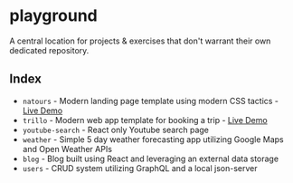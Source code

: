# playground

A central location for projects & exercises that don't warrant their own dedicated repository.

## Index

- `natours` - Modern landing page template using modern CSS tactics - [Live Demo](http://seancking.com/natours/)
- `trillo` - Modern web app template for booking a trip - [Live Demo](http://seancking.com/trillo/)
- `youtube-search` - React only Youtube search page
- `weather` - Simple 5 day weather forecasting app utilizing Google Maps and Open Weather APIs
- `blog` - Blog built using React and leveraging an external data storage
- `users` - CRUD system utilizing GraphQL and a local json-server
